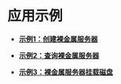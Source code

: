# 应用示例<a name="bms_api_0501"></a>

-   **[示例1：创建裸金属服务器](示例1-创建裸金属服务器.md)**  

-   **[示例2：查询裸金属服务器](示例2-查询裸金属服务器.md)**  

-   **[示例3：裸金属服务器挂载磁盘](示例3-裸金属服务器挂载磁盘.md)**  


